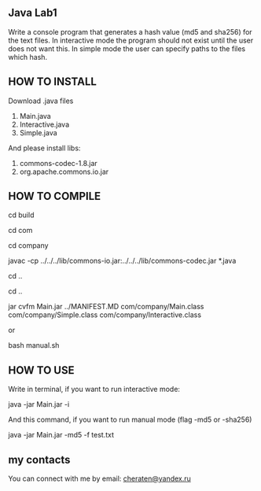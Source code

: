 Java Lab1
------------

Write a console program that generates a hash value (md5 and sha256) for the text files.
In interactive mode the program should not exist until the user does not want this.
In simple mode the user can specify paths to the files which hash.

HOW TO INSTALL
------------
Download .java files
1. Main.java
2. Interactive.java
3. Simple.java

And please install libs: 
1. commons-codec-1.8.jar
2. org.apache.commons.io.jar

HOW TO COMPILE
------------
cd build

cd com

cd company

javac -cp ../../../lib/commons-io.jar:../../../lib/commons-codec.jar *.java

cd ..

cd ..

jar cvfm Main.jar ../MANIFEST.MD com/company/Main.class com/company/Simple.class com/company/Interactive.class

or 

bash manual.sh

HOW TO USE
------------
Write in terminal, if you want to run interactive mode:

java -jar Main.jar -i

And this command, if you want to run manual mode (flag -md5 or -sha256)

java -jar Main.jar -md5 -f test.txt 

my contacts
------------
You can connect with me by email: 
cheraten@yandex.ru
